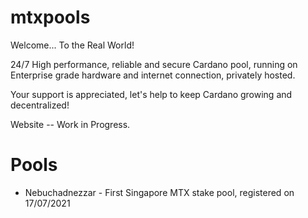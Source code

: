 # mtxpools

Welcome... To the Real World! </br>

24/7 High performance, reliable and secure Cardano pool, running on Enterprise grade hardware and internet connection, privately hosted.

Your support is appreciated, let's help to keep Cardano growing and decentralized!</br>

Website -- Work in Progress.</br>

# Pools
- Nebuchadnezzar - First Singapore MTX stake pool, registered on 17/07/2021
